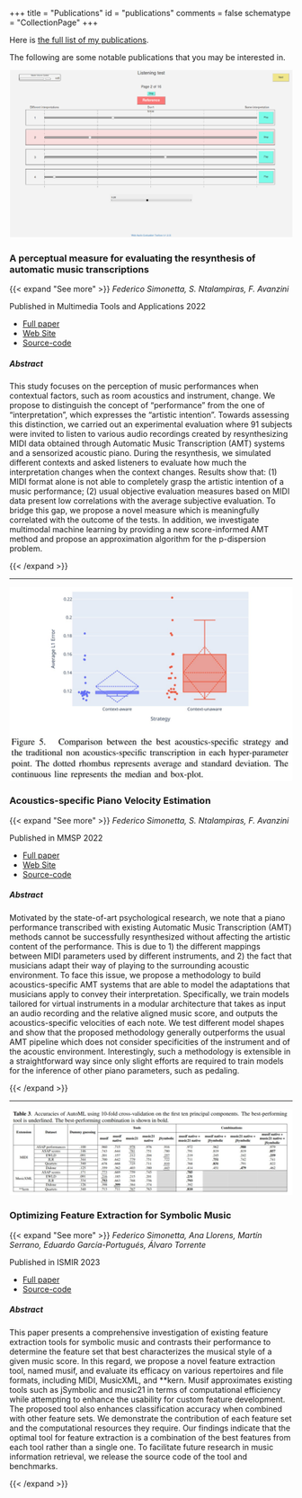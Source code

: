 +++
title = "Publications"
id = "publications"
comments = false
schematype = "CollectionPage"
+++

<!-- Remove the margins before the title -->
<style>
#content h3 {
margin: -2em 0em 0em;
}
</style>

Here is [the full list of my publications](https://www.zotero.org/fsimonetta).

<!-- Here is [the full list of publications](/publications-full). -->

The following are some notable publications that you may be interested in.

![Screenshot of the Listening Test](/img/listening_test_screenshot.png)

### A perceptual measure for evaluating the resynthesis of automatic music transcriptions

{{< expand "See more" >}}
_Federico Simonetta, S. Ntalampiras, F. Avanzini_

Published in Multimedia Tools and Applications 2022

- [Full paper](https://arxiv.org/abs/2202.12257)
- [Web Site](https://limunimi.github.io/MIA/)
- [Source-code](https://github.com/LIMUNIMI/PerceptualEvaluation)

##### Abstract

This study focuses on the perception of music performances when contextual
factors, such as room acoustics and instrument, change. We propose to
distinguish the concept of “performance” from the one of “interpretation”,
which expresses the “artistic intention”. Towards assessing this distinction,
we carried out an experimental evaluation where 91 subjects were invited to
listen to various audio recordings created by resynthesizing MIDI data obtained
through Automatic Music Transcription (AMT) systems and a sensorized acoustic
piano. During the resynthesis, we simulated different contexts and asked
listeners to evaluate how much the interpretation changes when the context
changes. Results show that: (1) MIDI format alone is not able to completely
grasp the artistic intention of a music performance; (2) usual objective
evaluation measures based on MIDI data present low correlations with the
average subjective evaluation. To bridge this gap, we propose a novel measure
which is meaningfully correlated with the outcome of the tests. In addition, we
investigate multimodal machine learning by providing a new score-informed AMT
method and propose an approximation algorithm for the p-dispersion problem.

{{< /expand >}}

---

![Acoustics-specific strategies improve velocity prediction](/img/acoustics_specific_screenshot.jpg)

### Acoustics-specific Piano Velocity Estimation

{{< expand "See more" >}}
_Federico Simonetta, S. Ntalampiras, F. Avanzini_

Published in MMSP 2022

- [Full paper](https://arxiv.org/abs/2203.16294)
- [Web Site](https://limunimi.github.io/MIA/)
- [Source-code](https://github.com/LIMUNIMI/ContextAwareAMT/releases/tag/phdthesis)

##### Abstract

Motivated by the state-of-art psychological research, we note that a piano performance
transcribed with existing Automatic Music Transcription (AMT) methods cannot be
successfully resynthesized without affecting the artistic content of the performance.
This is due to 1) the different mappings between MIDI parameters used by different
instruments, and 2) the fact that musicians adapt their way of playing to the
surrounding acoustic environment. To face this issue, we propose a methodology to build
acoustics-specific AMT systems that are able to model the adaptations that musicians
apply to convey their interpretation. Specifically, we train models tailored for virtual
instruments in a modular architecture that takes as input an audio recording and the
relative aligned music score, and outputs the acoustics-specific velocities of each
note. We test different model shapes and show that the proposed methodology generally
outperforms the usual AMT pipeline which does not consider specificities of the
instrument and of the acoustic environment. Interestingly, such a methodology is
extensible in a straightforward way since only slight efforts are required to train
models for the inference of other piano parameters, such as pedaling.

{{< /expand >}}

---

![Benchmarks of feature extraction tools](/img/optimizing_feature_extraction_screenshot.jpg)

### Optimizing Feature Extraction for Symbolic Music

{{< expand "See more" >}}
_Federico Simonetta, Ana Llorens, Martín Serrano, Eduardo García-Portugués, Álvaro
Torrente_

Published in ISMIR 2023

- [Full paper](https://arxiv.org/abs/2307.05107)
- [Source-code](https://github.com/DIDONEproject/music_symbolic_features/)

##### Abstract

This paper presents a comprehensive investigation of existing feature extraction tools
for symbolic music and contrasts their performance to determine the feature set that
best characterizes the musical style of a given music score. In this regard, we propose
a novel feature extraction tool, named musif, and evaluate its efficacy on various
repertoires and file formats, including MIDI, MusicXML, and \*\*kern. Musif approximates
existing tools such as jSymbolic and music21 in terms of computational efficiency while
attempting to enhance the usability for custom feature development. The proposed tool
also enhances classification accuracy when combined with other feature sets. We
demonstrate the contribution of each feature set and the computational resources they
require. Our findings indicate that the optimal tool for feature extraction is a
combination of the best features from each tool rather than a single one. To facilitate
future research in music information retrieval, we release the source code of the tool
and benchmarks.

{{< /expand >}}
